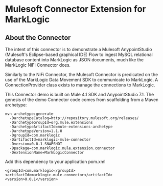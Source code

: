 # Mulesoft Connector Extension for MarkLogic

## About the Connector


The intent of this connector is to demonstrate a Mulesoft AnypointStudio (Mulesoft's Eclipse-based graphical IDE) Flow to ingest MySQL relational database content into MarkLogic as JSON documents, much like the MarkLogic NiFi Connector does. 

Similarly to the NiFi Connector, the Mulesoft Connector is predicated on the use of the MarkLogic Data Movement SDK to communicate to MarkLogic.  A ConnectionProvider class exists to manage the connections to MarkLogic.

This Connector demo is built on Mule 4.1 SDK and AnypointStudio 7.1.  The genesis of the demo Connector code comes from scaffolding from a Maven archetype:

```
mvn archetype:generate
  -DarchetypeCatalog=http://repository.mulesoft.org/releases/
  -DarchetypeGroupId=org.mule.extensions
  -DarchetypeArtifactId=mule-extensions-archetype
  -DarchetypeVersion=1.1.0
  -DgroupId=com.marklogic
  -DartifactId=marklogic-mule-connector
  -Dversion=0.0.1-SNAPSHOT
  -Dpackage=com.marklogic.mule.extension.connector
  -DextensionName=MarkLogicConnector
```


Add this dependency to your application pom.xml

```
<groupId>com.marklogic</groupId>
<artifactId>marklogic-mule-connector</artifactId>
<version>0.0.1</version>
```
